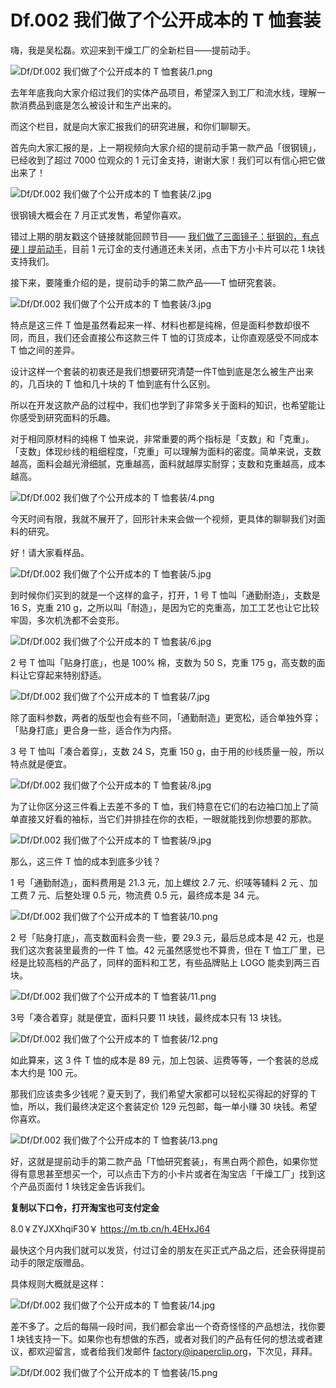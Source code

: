 # Df.002 我们做了个公开成本的 T 恤套装

嗨，我是吴松磊。欢迎来到干燥工厂的全新栏目——提前动手。

![Df/Df.002 我们做了个公开成本的 T 恤套装/1.png](https://cdn.jsdelivr.net/gh/just-prog/static/image/Df/Df.002%20我们做了个公开成本的%20T%20恤套装/1.png)

去年年底我向大家介绍过我们的实体产品项目，希望深入到工厂和流水线，理解一款消费品到底是怎么被设计和生产出来的。

而这个栏目，就是向大家汇报我们的研究进展，和你们聊聊天。

首先向大家汇报的是，上一期视频向大家介绍的提前动手第一款产品「很钢镜」，已经收到了超过 7000 位观众的 1 元订金支持，谢谢大家！我们可以有信心把它做出来了！

![Df/Df.002 我们做了个公开成本的 T 恤套装/2.jpg](https://cdn.jsdelivr.net/gh/just-prog/static/image/Df/Df.002%20我们做了个公开成本的%20T%20恤套装/2.jpg)

很钢镜大概会在 7 月正式发售，希望你喜欢。

错过上期的朋友戳这个链接就能回顾节目—— [我们做了三面镜子：挺钢的，有点硬丨提前动手](https://just-prog.github.io/paperclipfans/Df.001)，目前 1 元订金的支付通道还未关闭，点击下方小卡片可以花 1 块钱支持我们。

接下来，要隆重介绍的是，提前动手的第二款产品——T 恤研究套装。

![Df/Df.002 我们做了个公开成本的 T 恤套装/3.jpg](https://cdn.jsdelivr.net/gh/just-prog/static/image/Df/Df.002%20我们做了个公开成本的%20T%20恤套装/3.jpg)

特点是这三件 T 恤是虽然看起来一样、材料也都是纯棉，但是面料参数却很不同，而且，我们还会直接公布这款三件 T 恤的订货成本，让你直观感受不同成本 T 恤之间的差异。

设计这样一个套装的初衷还是我们想要研究清楚一件T恤到底是怎么被生产出来的，几百块的 T 恤和几十块的 T 恤到底有什么区别。

所以在开发这款产品的过程中，我们也学到了非常多关于面料的知识，也希望能让你感受到研究面料的乐趣。

对于相同原材料的纯棉 T 恤来说，非常重要的两个指标是「支数」和「克重」。「支数」体现纱线的粗细程度，「克重」可以理解为面料的密度。简单来说，支数越高，面料会越光滑细腻，克重越高，面料就越厚实耐穿；支数和克重越高，成本越高。

![Df/Df.002 我们做了个公开成本的 T 恤套装/4.png](https://cdn.jsdelivr.net/gh/just-prog/static/image/Df/Df.002%20我们做了个公开成本的%20T%20恤套装/4.png)

今天时间有限，我就不展开了，回形针未来会做一个视频，更具体的聊聊我们对面料的研究。

好！请大家看样品。

![Df/Df.002 我们做了个公开成本的 T 恤套装/5.jpg](https://cdn.jsdelivr.net/gh/just-prog/static/image/Df/Df.002%20我们做了个公开成本的%20T%20恤套装/5.jpg)

到时候你们买到的就是一个这样的盒子，打开，1 号 T 恤叫「通勤耐造」，支数是 16 S，克重 210 g，之所以叫「耐造」，是因为它的克重高，加工工艺也让它比较牢固，多次机洗都不会变形。

![Df/Df.002 我们做了个公开成本的 T 恤套装/6.jpg](https://cdn.jsdelivr.net/gh/just-prog/static/image/Df/Df.002%20我们做了个公开成本的%20T%20恤套装/6.jpg)

2 号 T 恤叫「贴身打底」，也是 100% 棉，支数为 50 S，克重 175 g，高支数的面料让它穿起来特别舒适。

![Df/Df.002 我们做了个公开成本的 T 恤套装/7.jpg](https://cdn.jsdelivr.net/gh/just-prog/static/image/Df/Df.002%20我们做了个公开成本的%20T%20恤套装/7.jpg)

除了面料参数，两者的版型也会有些不同，「通勤耐造」更宽松，适合单独外穿；「贴身打底」更合身一些，适合作为内搭。

3 号 T 恤叫「凑合着穿」，支数 24 S，克重 150 g，由于用的纱线质量一般，所以特点就是便宜。

![Df/Df.002 我们做了个公开成本的 T 恤套装/8.jpg](https://cdn.jsdelivr.net/gh/just-prog/static/image/Df/Df.002%20我们做了个公开成本的%20T%20恤套装/8.jpg)

为了让你区分这三件看上去差不多的 T 恤，我们特意在它们的右边袖口加上了简单直接又好看的袖标，当它们并排挂在你的衣柜，一眼就能找到你想要的那款。

![Df/Df.002 我们做了个公开成本的 T 恤套装/9.jpg](https://cdn.jsdelivr.net/gh/just-prog/static/image/Df/Df.002%20我们做了个公开成本的%20T%20恤套装/9.jpg)

那么，这三件 T 恤的成本到底多少钱？

1 号「通勤耐造」，面料费用是 21.3 元，加上螺纹 2.7 元、织唛等辅料 2 元 、加工费 7 元、后整处理 0.5 元，物流费 0.5 元，最终成本是 34 元。

![Df/Df.002 我们做了个公开成本的 T 恤套装/10.png](https://cdn.jsdelivr.net/gh/just-prog/static/image/Df/Df.002%20我们做了个公开成本的%20T%20恤套装/10.png)

2 号「贴身打底」，高支数面料会贵一些，要 29.3 元，最后总成本是 42 元，也是我们这次套装里最贵的一件 T 恤。42 元虽然感觉也不算贵，但在 T 恤工厂里，已经是比较高档的产品了，同样的面料和工艺，有些品牌贴上 LOGO 能卖到两三百块。

![Df/Df.002 我们做了个公开成本的 T 恤套装/11.png](https://cdn.jsdelivr.net/gh/just-prog/static/image/Df/Df.002%20我们做了个公开成本的%20T%20恤套装/11.png)

3号「凑合着穿」就是便宜，面料只要 11 块钱，最终成本只有 13 块钱。

![Df/Df.002 我们做了个公开成本的 T 恤套装/12.png](https://cdn.jsdelivr.net/gh/just-prog/static/image/Df/Df.002%20我们做了个公开成本的%20T%20恤套装/12.png)

如此算来，这 3 件 T 恤的成本是 89 元，加上包装、运费等等，一个套装的总成本大约是 100 元。

那我们应该卖多少钱呢？夏天到了，我们希望大家都可以轻松买得起的好穿的 T 恤，所以，我们最终决定这个套装定价 129 元包邮，每一单小赚 30 块钱。希望你喜欢。

![Df/Df.002 我们做了个公开成本的 T 恤套装/13.png](https://cdn.jsdelivr.net/gh/just-prog/static/image/Df/Df.002%20我们做了个公开成本的%20T%20恤套装/13.png)

好，这就是提前动手的第二款产品「T恤研究套装」，有黑白两个颜色，如果你觉得有意思甚至想买一个，可以点击下方的小卡片或者在淘宝店「干燥工厂」找到这个产品页面付 1 块钱定金告诉我们。

**复制以下口令，打开淘宝也可支付定金**

8.0￥ZYJXXhqiF30￥ https://m.tb.cn/h.4EHxJ64

最快这个月内我们就可以发货，付过订金的朋友在买正式产品之后，还会获得提前动手的限定版赠品。

具体规则大概就是这样：

![Df/Df.002 我们做了个公开成本的 T 恤套装/14.jpg](https://cdn.jsdelivr.net/gh/just-prog/static/image/Df/Df.002%20我们做了个公开成本的%20T%20恤套装/14.jpg)

差不多了。之后的每隔一段时间，我们都会拿出一个奇奇怪怪的产品想法，找你要 1 块钱支持一下。如果你也有想做的东西，或者对我们的产品有任何的想法或者建议，都欢迎留言，或者给我们发邮件 factory@ipaperclip.org，下次见，拜拜。

![Df/Df.002 我们做了个公开成本的 T 恤套装/15.png](https://cdn.jsdelivr.net/gh/just-prog/static/image/Df/Df.002%20我们做了个公开成本的%20T%20恤套装/15.png)
